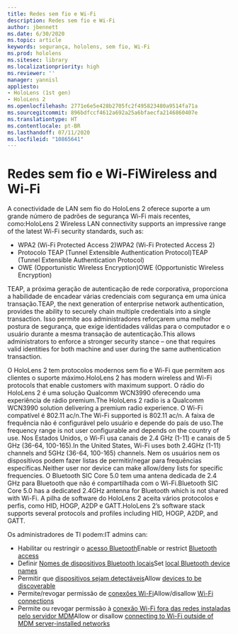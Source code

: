 ```yaml
---
title: Redes sem fio e Wi-Fi
description: Redes sem fio e Wi-Fi
author: jbennett
ms.date: 6/30/2020
ms.topic: article
keywords: segurança, hololens, sem fio, Wi-Fi
ms.prod: hololens
ms.sitesec: library
ms.localizationpriority: high
ms.reviewer: ''
manager: yannisl
appliesto:
- HoloLens (1st gen)
- HoloLens 2
ms.openlocfilehash: 2771e6e5e428b2705fc2f495823480a9514fa71a
ms.sourcegitcommit: 896bdfccf4612a692a25a6bfaecfa2146860407e
ms.translationtype: HT
ms.contentlocale: pt-BR
ms.lasthandoff: 07/11/2020
ms.locfileid: "10865641"
---
```

# <span data-ttu-id="ca728-104">Redes sem fio e Wi-Fi</span><span class="sxs-lookup"><span data-stu-id="ca728-104">Wireless and Wi-Fi</span></span>

<span data-ttu-id="ca728-105">A conectividade de LAN sem fio do HoloLens 2 oferece suporte a um grande número de padrões de segurança Wi-Fi mais recentes, como:</span><span class="sxs-lookup"><span data-stu-id="ca728-105">HoloLens 2 Wireless LAN connectivity supports an impressive range of the latest Wi-Fi security standards, such as:</span></span>
  * <span data-ttu-id="ca728-106">WPA2 (Wi-Fi Protected Access 2)</span><span class="sxs-lookup"><span data-stu-id="ca728-106">WPA2 (Wi-Fi Protected Access 2)</span></span>  
  * <span data-ttu-id="ca728-107">Protocolo TEAP (Tunnel Extensible Authentication Protocol)</span><span class="sxs-lookup"><span data-stu-id="ca728-107">TEAP (Tunnel Extensible Authentication Protocol)</span></span>  
  * <span data-ttu-id="ca728-108">OWE (Opportunistic Wireless Encryption)</span><span class="sxs-lookup"><span data-stu-id="ca728-108">OWE (Opportunistic Wireless Encryption)</span></span>

<span data-ttu-id="ca728-109">TEAP, a próxima geração de autenticação de rede corporativa, proporciona a habilidade de encadear várias credenciais com segurança em uma única transação.</span><span class="sxs-lookup"><span data-stu-id="ca728-109">TEAP, the next generation of enterprise network authentication, provides the ability to securely chain multiple credentials into a single transaction.</span></span>  <span data-ttu-id="ca728-110">Isso permite aos administradores reforçarem uma melhor postura de segurança, que exige identidades válidas para o computador e o usuário durante a mesma transação de autenticação.</span><span class="sxs-lookup"><span data-stu-id="ca728-110">This allows administrators to enforce a stronger security stance – one that requires valid identities for both machine and user during the same authentication transaction.</span></span>

<span data-ttu-id="ca728-111">O HoloLens 2 tem protocolos modernos sem fio e Wi-Fi que permitem aos clientes o suporte máximo.</span><span class="sxs-lookup"><span data-stu-id="ca728-111">HoloLens 2 has modern wireless and Wi-Fi protocols that enable customers with maximum support.</span></span> <span data-ttu-id="ca728-112">O rádio do HoloLens 2 é uma solução Qualcomm WCN3990 oferecendo uma experiência de rádio premium.</span><span class="sxs-lookup"><span data-stu-id="ca728-112">The HoloLens 2 radio is a Qualcomm WCN3990 solution delivering a premium radio experience.</span></span> <span data-ttu-id="ca728-113">O Wi-Fi compatível é 802.11 ac/n.</span><span class="sxs-lookup"><span data-stu-id="ca728-113">The Wi-Fi supported is 802.11 ac/n.</span></span> <span data-ttu-id="ca728-114">A faixa de frequência não é configurável pelo usuário e depende do país de uso.</span><span class="sxs-lookup"><span data-stu-id="ca728-114">The frequency range is not user configurable and depends on the country of use.</span></span> <span data-ttu-id="ca728-115">Nos Estados Unidos, o Wi-Fi usa canais de 2.4 GHz (1-11) e canais de 5 GHz (36-64, 100-165).</span><span class="sxs-lookup"><span data-stu-id="ca728-115">In the United States, Wi-Fi uses both 2.4GHz (1-11) channels and 5GHz (36-64, 100-165) channels.</span></span> <span data-ttu-id="ca728-116">Nem os usuários nem os dispositivos podem fazer listas de permitir/negar para frequências específicas.</span><span class="sxs-lookup"><span data-stu-id="ca728-116">Neither user nor device can make allow/deny lists for specific frequencies.</span></span> <span data-ttu-id="ca728-117">O Bluetooth SIC Core 5.0 tem uma antena dedicada de 2.4 GHz para Bluetooth que não é compartilhada com o Wi-Fi.</span><span class="sxs-lookup"><span data-stu-id="ca728-117">Bluetooth SIC Core 5.0 has a dedicated 2.4GHz antenna for Bluetooth which is not shared with Wi-Fi.</span></span> <span data-ttu-id="ca728-118">A pilha de software do HoloLens 2 aceita vários protocolos e perfis, como HID, HOGP, A2DP e GATT.</span><span class="sxs-lookup"><span data-stu-id="ca728-118">HoloLens 2’s software stack supports several protocols and profiles including HID, HOGP, A2DP, and GATT.</span></span> 

<span data-ttu-id="ca728-119">Os administradores de TI podem:</span><span class="sxs-lookup"><span data-stu-id="ca728-119">IT admins can:</span></span> 
  * <span data-ttu-id="ca728-120">Habilitar ou restringir o [acesso Bluetooth](https://docs.microsoft.com/windows/client-management/mdm/policy-csp-connectivity#connectivity-allowbluetooth)</span><span class="sxs-lookup"><span data-stu-id="ca728-120">Enable or restrict  [Bluetooth access](https://docs.microsoft.com/windows/client-management/mdm/policy-csp-connectivity#connectivity-allowbluetooth)</span></span>
  * <span data-ttu-id="ca728-121">Definir [ Nomes de dispositivos Bluetooth locais](https://docs.microsoft.com/windows/client-management/mdm/policy-csp-bluetooth#bluetooth-localdevicename)</span><span class="sxs-lookup"><span data-stu-id="ca728-121">Set [local Bluetooth device names](https://docs.microsoft.com/windows/client-management/mdm/policy-csp-bluetooth#bluetooth-localdevicename)</span></span>
  * <span data-ttu-id="ca728-122">Permitir que [dispositivos sejam detectáveis](https://docs.microsoft.com/windows/client-management/mdm/policy-csp-bluetooth#bluetooth-allowdiscoverablemode)</span><span class="sxs-lookup"><span data-stu-id="ca728-122">Allow [devices to be discoverable](https://docs.microsoft.com/windows/client-management/mdm/policy-csp-bluetooth#bluetooth-allowdiscoverablemode)</span></span>
  * <span data-ttu-id="ca728-123">Permite/revogar permissão de [conexões Wi-Fi](https://docs.microsoft.com/windows/client-management/mdm/policy-csp-wifi#wifi-allowwifi)</span><span class="sxs-lookup"><span data-stu-id="ca728-123">Allow/disallow [Wi-Fi connections](https://docs.microsoft.com/windows/client-management/mdm/policy-csp-wifi#wifi-allowwifi)</span></span> 
  * <span data-ttu-id="ca728-124">Permite ou revogar permissão à [conexão Wi-Fi fora das redes instaladas pelo servidor MDM](https://docs.microsoft.com/windows/client-management/mdm/policy-csp-wifi#wifi-allowmanualwificonfiguration)</span><span class="sxs-lookup"><span data-stu-id="ca728-124">Allow or disallow [connecting to Wi-Fi outside of MDM server-installed networks](https://docs.microsoft.com/windows/client-management/mdm/policy-csp-wifi#wifi-allowmanualwificonfiguration)</span></span>
